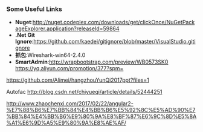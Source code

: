 ### Some Useful Links
* **Nuget**:http://nuget.codeplex.com/downloads/get/clickOnce/NuGetPackageExplorer.application?releaseId=59864
* **.Net Git Ignore**:https://github.com/kaedei/gitignore/blob/master/VisualStudio.gitignore
* **抓包**:Wireshark-win64-2.4.0
* **SmartAdmin**:http://wrapbootstrap.com/preview/WB0573SK0
https://yq.aliyun.com/promotion/377?spm=

https://github.com/Alimei/hangzhouYunQi2017ppt?files=1

Autofac
http://blog.csdn.net/chiyueqi/article/details/52444251

http://www.zhaochenxi.com/2017/02/22/angular2-%E7%88%B6%E7%BB%84%E4%BB%B6%E5%92%8C%E5%AD%90%E7%BB%84%E4%BB%B6%E9%80%9A%E8%BF%87%E6%9C%8D%E5%8A%A1%E6%9D%A5%E9%80%9A%E8%AE%AF/
